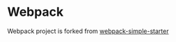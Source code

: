 # Webpack
Webpack project is forked from [webpack-simple-starter](https://github.com/SinanMtl/webpack-simple-starter)